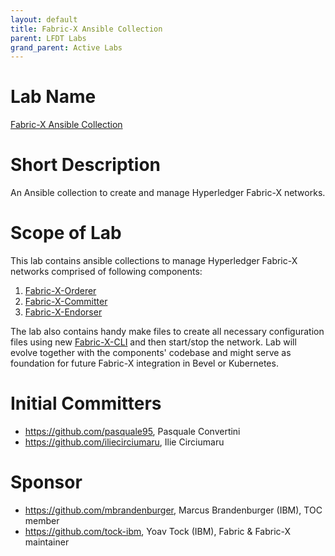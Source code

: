 ```yaml
---
layout: default
title: Fabric-X Ansible Collection
parent: LFDT Labs
grand_parent: Active Labs
---
```

# Lab Name
[Fabric-X Ansible Collection](https://github.com/LF-Decentralized-Trust-labs/fabric-x-ansible-collection)

# Short Description
An Ansible collection to create and manage Hyperledger Fabric-X networks.

# Scope of Lab
This lab contains ansible collections to manage Hyperledger Fabric-X networks comprised of following components:
1. [Fabric-X-Orderer](https://github.com/hyperledger/fabric-x-orderer)
2. [Fabric-X-Committer](https://github.com/hyperledger/fabric-x-committer)
3. [Fabric-X-Endorser](https://github.com/hyperledger/fabric-x-endorser)

The lab also contains handy make files to create all necessary configuration files using new [Fabric-X-CLI](https://github.com/hyperledger/fabric-x-common) and then start/stop the network. Lab will evolve together with the components' codebase and might serve as foundation for future Fabric-X integration in Bevel or Kubernetes.

# Initial Committers
- https://github.com/pasquale95, Pasquale Convertini
- https://github.com/iliecirciumaru, Ilie Circiumaru

# Sponsor
- https://github.com/mbrandenburger, Marcus Brandenburger (IBM), TOC member
- https://github.com/tock-ibm, Yoav Tock (IBM), Fabric & Fabric-X maintainer
